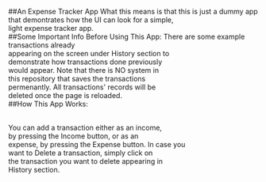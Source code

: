 ##An Expense Tracker App
What this means is that this is just a dummy app <br />that demontrates how the UI can look for a simple,<br /> light expense tracker app. <br />
##Some Important Info Before Using This App:
There are some example transactions already <br />appearing on the screen under History section to
<br />demonstrate how transactions done previously<br />would appear. Note that there is NO system in <br />this repository that saves the transactions <br />permenantly. All transactions' records will be <br />deleted once the page is reloaded.<br />
##How This App Works:

<br />You can add a transaction either as an income, <br />by pressing the Income button, or as an <br />expense, by pressing the Expense button. In case you <br />want to Delete a transaction, simply click on <br />the transaction you want to delete appearing in <br />History section.